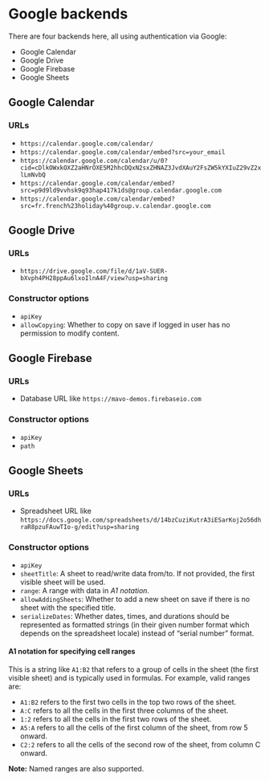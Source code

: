 # Google backends

There are four backends here, all using authentication via Google:

- Google Calendar
- Google Drive
- Google Firebase
- Google Sheets

## Google Calendar

### URLs

- `https://calendar.google.com/calendar/`
- `https://calendar.google.com/calendar/embed?src=your_email`
- `https://calendar.google.com/calendar/u/0?cid=cDlkOWxkOXZ2aHNrOXE5M2hhcDQxN2sxZHNAZ3JvdXAuY2FsZW5kYXIuZ29vZ2xlLmNvbQ`
- `https://calendar.google.com/calendar/embed?src=p9d9ld9vvhsk9q93hap417k1ds@group.calendar.google.com`
- `https://calendar.google.com/calendar/embed?src=fr.french%23holiday%40group.v.calendar.google.com`

## Google Drive

### URLs

- `https://drive.google.com/file/d/1aV-SUER-bXvph4PH28ppAu6lxoIlnA4F/view?usp=sharing`

### Constructor options

- `apiKey`
- `allowCopying`: Whether to copy on save if logged in user has no permission to modify content.

## Google Firebase

### URLs

- Database URL like `https://mavo-demos.firebaseio.com`

### Constructor options

- `apiKey`
- `path`

## Google Sheets

### URLs

- Spreadsheet URL like `https://docs.google.com/spreadsheets/d/14bzCuziKutrA3iESarKoj2o56dhraR8pzuFAuwTIo-g/edit?usp=sharing`

### Constructor options

- `apiKey`
- `sheetTitle`: A sheet to read/write data from/to. If not provided, the first visible sheet will be used.
- `range`: A range with data in *A1 notation*.
- `allowAddingSheets`: Whether to add a new sheet on save if there is no sheet with the specified title.
- `serializeDates`: Whether dates, times, and durations should be represented as formatted strings (in their given number format which depends on the spreadsheet locale) instead of “serial number” format.

#### A1 notation for specifying cell ranges

This is a string like `A1:B2` that refers to a group of cells in the sheet (the first visible sheet) and is typically used in formulas. For example, valid ranges are:

- `A1:B2` refers to the first two cells in the top two rows of the sheet.
- `A:C` refers to all the cells in the first three columns of the sheet.
- `1:2` refers to all the cells in the first two rows of the sheet.
- `A5:A` refers to all the cells of the first column of the sheet, from row 5 onward.
- `C2:2` refers to all the cells of the second row of the sheet, from column C onward.

**Note:** Named ranges are also supported.
